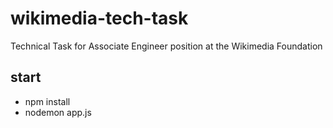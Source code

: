 # wikimedia-tech-task
Technical Task for Associate Engineer position at the Wikimedia Foundation


## start
- npm install
- nodemon app.js
